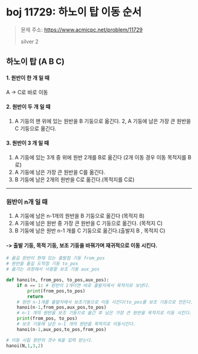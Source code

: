 # boj 11729: 하노이 탑 이동 순서
> 뮨제 주소: https://www.acmicpc.net/problem/11729
> 
> silver 2


## 하노이 탑 (A B C)

#### 1. 원반이 한 개 일 때
  A -> C로  바로 이동
#### 2. 원반이 두 개 일 때
  1. A 기둥의 맨 위에 있는 원반을 B 기둥으로 옮긴다.
  2, A 기둥에 남은 가장 큰 원반을 C 기둥으로 옮긴다.
     
#### 3. 원반이 3 개 일 때
  1. A 기둥에 있는 3개 중 위에 원반 2개를 B로 옮긴다 (2개 이동 경우 이동 목적지를 B로)
  2. A 기둥에 남은 가장 큰 원반을 C를 옮긴다.
  3. B 기둥에 남은 2개의 원반을 C로 옮긴다.(목적지를 C로)
---
### 원반이 n개 일 때
1. A 기둥에 남은 n-1개의 원반을 B 기둥으로 옮긴다 (목적지 B)
2. A 기둥에 남은 원반 중 가장 큰 원반을 C 기둥으로 옮긴다. (목적지 C)
3. B 기둥에 남은 원반 n-1 개를 C 기둥으로 옮긴다.(출발지 B , 목적지 C)

#### -> 출발 기둥, 목적 기둥, 보조 기둥을 바꿔가며 재귀적으로 이동 시킨다.
```python
# 옮길 원반이 현재 있는 출발점 기둥 from_pos
# 원반을 옮길 도착점 기둥 to_pos
# 옮기는 과정에서 사용할 보조 기둥 aux_pos

def hanoi(n, from_pos, to_pos,aux_pos):
    if n == 1: # 원반이 1개이면 바로 출발지에서 목적지로 보낸다.
        print(from_pos,to_pos)
        return
    # 원반 n-1개를 출발지에서 보조기둥으로 이동 시킨다(to_pos를 보조 기둥으로 만든다.)
    hanoi(n-1,from_pos,aux_pos,to_pos)
    # n-1 개의 원반을 보조 기둥으로 옮긴 후 남은 가장 큰 원반을 목적지로 이동 시킨다.
    print(from_pos, to_pos)
    # 보조 기둥에 남은 n-1 개의 원반을 목적지로 이동시킨다.
    hanoi(n-1,aux_pos,to_pos,from_pos)

# 이동 시킬 원반의 갯수 N을 입력 받는다.
hanoi(N,1,3,2)
```


